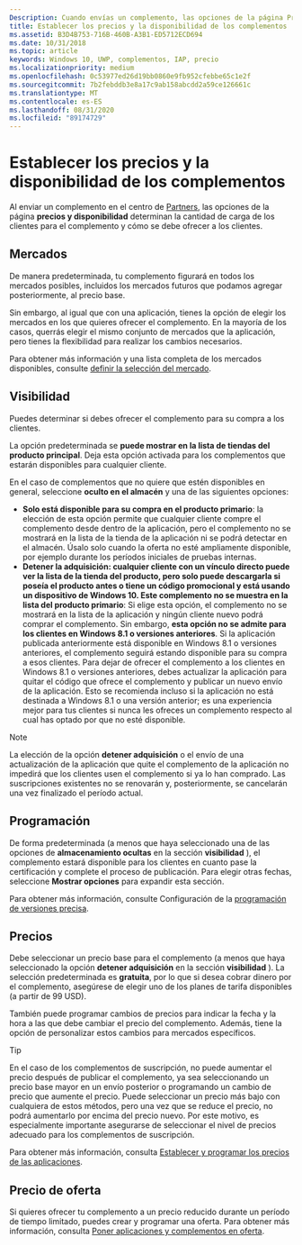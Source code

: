 ```yaml
---
Description: Cuando envías un complemento, las opciones de la página Precios y disponibilidad determinan lo que se cobrará por tu complemento y cómo se debe ofrecer a los clientes.
title: Establecer los precios y la disponibilidad de los complementos
ms.assetid: B3D4B753-716B-460B-A3B1-ED5712ECD694
ms.date: 10/31/2018
ms.topic: article
keywords: Windows 10, UWP, complementos, IAP, precio
ms.localizationpriority: medium
ms.openlocfilehash: 0c53977ed26d19bb0860e9fb952cfebbe65c1e2f
ms.sourcegitcommit: 7b2febddb3e8a17c9ab158abcdd2a59ce126661c
ms.translationtype: MT
ms.contentlocale: es-ES
ms.lasthandoff: 08/31/2020
ms.locfileid: "89174729"
---
```

# <a name="set-add-on-pricing-and-availability"></a>Establecer los precios y la disponibilidad de los complementos

Al enviar un complemento en el centro de [Partners](https://partner.microsoft.com/dashboard), las opciones de la página **precios y disponibilidad** determinan la cantidad de carga de los clientes para el complemento y cómo se debe ofrecer a los clientes.

## <a name="markets"></a>Mercados

De manera predeterminada, tu complemento figurará en todos los mercados posibles, incluidos los mercados futuros que podamos agregar posteriormente, al precio base.

Sin embargo, al igual que con una aplicación, tienes la opción de elegir los mercados en los que quieres ofrecer el complemento. En la mayoría de los casos, querrás elegir el mismo conjunto de mercados que la aplicación, pero tienes la flexibilidad para realizar los cambios necesarios. 

Para obtener más información y una lista completa de los mercados disponibles, consulte [definir la selección del mercado](./define-market-selection.md).

## <a name="visibility"></a>Visibilidad

Puedes determinar si debes ofrecer el complemento para su compra a los clientes. 

La opción predeterminada se **puede mostrar en la lista de tiendas del producto principal**. Deja esta opción activada para los complementos que estarán disponibles para cualquier cliente. 

En el caso de complementos que no quiere que estén disponibles en general, seleccione **oculto en el almacén** y una de las siguientes opciones:

-   **Solo está disponible para su compra en el producto primario**: la elección de esta opción permite que cualquier cliente compre el complemento desde dentro de la aplicación, pero el complemento no se mostrará en la lista de la tienda de la aplicación ni se podrá detectar en el almacén. Úsalo solo cuando la oferta no esté ampliamente disponible, por ejemplo durante los períodos iniciales de pruebas internas.
-   **Detener la adquisición: cualquier cliente con un vínculo directo puede ver la lista de la tienda del producto, pero solo puede descargarla si poseía el producto antes o tiene un código promocional y está usando un dispositivo de Windows 10. Este complemento no se muestra en la lista del producto primario**: Si elige esta opción, el complemento no se mostrará en la lista de la aplicación y ningún cliente nuevo podrá comprar el complemento. Sin embargo, **esta opción no se admite para los clientes en Windows 8.1 o versiones anteriores**. Si la aplicación publicada anteriormente está disponible en Windows 8.1 o versiones anteriores, el complemento seguirá estando disponible para su compra a esos clientes. Para dejar de ofrecer el complemento a los clientes en Windows 8.1 o versiones anteriores, debes actualizar la aplicación para quitar el código que ofrece el complemento y publicar un nuevo envío de la aplicación. Esto se recomienda incluso si la aplicación no está destinada a Windows 8.1 o una versión anterior; es una experiencia mejor para tus clientes si nunca les ofreces un complemento respecto al cual has optado por que no esté disponible.
    
 > [!NOTE] 
 > La elección de la opción **detener adquisición** o el envío de una actualización de la aplicación que quite el complemento de la aplicación no impedirá que los clientes usen el complemento si ya lo han comprado. Las suscripciones existentes no se renovarán y, posteriormente, se cancelarán una vez finalizado el período actual.


## <a name="schedule"></a>Programación

De forma predeterminada (a menos que haya seleccionado una de las opciones de **almacenamiento ocultas** en la sección **visibilidad** ), el complemento estará disponible para los clientes en cuanto pase la certificación y complete el proceso de publicación. Para elegir otras fechas, seleccione **Mostrar opciones** para expandir esta sección. 

Para obtener más información, consulte Configuración de la [programación de versiones precisa](configure-precise-release-scheduling.md).


## <a name="pricing"></a>Precios

Debe seleccionar un precio base para el complemento (a menos que haya seleccionado la opción **detener adquisición** en la sección **visibilidad** ). La selección predeterminada es **gratuita**, por lo que si desea cobrar dinero por el complemento, asegúrese de elegir uno de los planes de tarifa disponibles (a partir de 99 USD).

También puede programar cambios de precios para indicar la fecha y la hora a las que debe cambiar el precio del complemento. Además, tiene la opción de personalizar estos cambios para mercados específicos. 

> [!TIP]
> En el caso de los complementos de suscripción, no puede aumentar el precio después de publicar el complemento, ya sea seleccionando un precio base mayor en un envío posterior o programando un cambio de precio que aumente el precio. Puede seleccionar un precio más bajo con cualquiera de estos métodos, pero una vez que se reduce el precio, no podrá aumentarlo por encima del precio nuevo. Por este motivo, es especialmente importante asegurarse de seleccionar el nivel de precios adecuado para los complementos de suscripción. 

Para obtener más información, consulta [Establecer y programar los precios de las aplicaciones](set-and-schedule-app-pricing.md).


## <a name="sale-pricing"></a>Precio de oferta

Si quieres ofrecer tu complemento a un precio reducido durante un período de tiempo limitado, puedes crear y programar una oferta. Para obtener más información, consulta [Poner aplicaciones y complementos en oferta](put-apps-and-add-ons-on-sale.md).